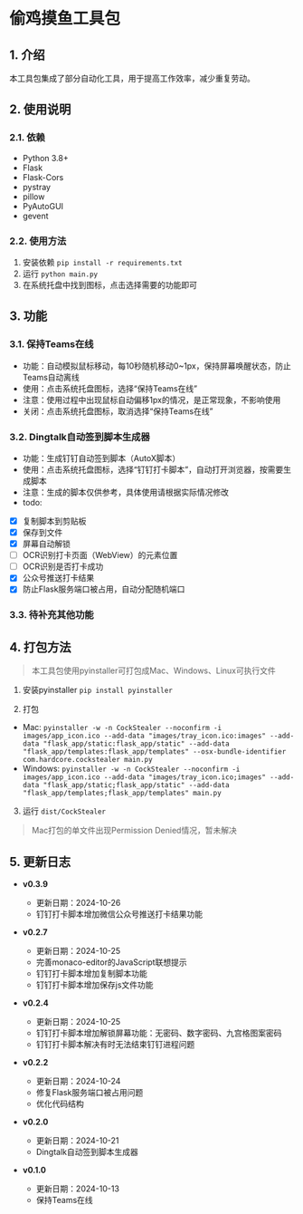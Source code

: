 # 偷鸡摸鱼工具包
## 1. 介绍
本工具包集成了部分自动化工具，用于提高工作效率，减少重复劳动。

## 2. 使用说明
### 2.1. 依赖
- Python 3.8+
- Flask
- Flask-Cors
- pystray
- pillow
- PyAutoGUI
- gevent

### 2.2. 使用方法
1. 安装依赖
```pip install -r requirements.txt```
2. 运行
```python main.py```
3. 在系统托盘中找到图标，点击选择需要的功能即可

## 3. 功能
### 3.1. 保持Teams在线
- 功能：自动模拟鼠标移动，每10秒随机移动0~1px，保持屏幕唤醒状态，防止Teams自动离线
- 使用：点击系统托盘图标，选择“保持Teams在线”
- 注意：使用过程中出现鼠标自动偏移1px的情况，是正常现象，不影响使用
- 关闭：点击系统托盘图标，取消选择“保持Teams在线”

### 3.2. Dingtalk自动签到脚本生成器
- 功能：生成钉钉自动签到脚本（AutoX脚本）
- 使用：点击系统托盘图标，选择“钉钉打卡脚本”，自动打开浏览器，按需要生成脚本
- 注意：生成的脚本仅供参考，具体使用请根据实际情况修改
- todo:
- [x] 复制脚本到剪贴板
- [x] 保存到文件
- [x] 屏幕自动解锁
- [ ] OCR识别打卡页面（WebView）的元素位置
- [ ] OCR识别是否打卡成功
- [x] 公众号推送打卡结果
- [x] 防止Flask服务端口被占用，自动分配随机端口

### 3.3. 待补充其他功能

## 4. 打包方法
> 本工具包使用pyinstaller可打包成Mac、Windows、Linux可执行文件
1. 安装pyinstaller
```pip install pyinstaller```


2. 打包
  - Mac: ```pyinstaller -w -n CockStealer --noconfirm -i images/app_icon.ico --add-data "images/tray_icon.ico:images" --add-data "flask_app/static:flask_app/static" --add-data "flask_app/templates:flask_app/templates" --osx-bundle-identifier com.hardcore.cockstealer main.py```
  - Windows: ```pyinstaller -w -n CockStealer --noconfirm -i images/app_icon.ico --add-data "images/tray_icon.ico;images" --add-data "flask_app/static;flask_app/static" --add-data "flask_app/templates;flask_app/templates" main.py```

3. 运行
```dist/CockStealer```

> Mac打包的单文件出现Permission Denied情况，暂未解决

## 5. 更新日志
- **v0.3.9**
  - 更新日期：2024-10-26
  - 钉钉打卡脚本增加微信公众号推送打卡结果功能


- **v0.2.7**
  - 更新日期：2024-10-25
  - 完善monaco-editor的JavaScript联想提示
  - 钉钉打卡脚本增加复制脚本功能
  - 钉钉打卡脚本增加保存js文件功能


- **v0.2.4**
  - 更新日期：2024-10-25
  - 钉钉打卡脚本增加解锁屏幕功能：无密码、数字密码、九宫格图案密码
  - 钉钉打卡脚本解决有时无法结束钉钉进程问题


- **v0.2.2**
  - 更新日期：2024-10-24
  - 修复Flask服务端口被占用问题
  - 优化代码结构


- **v0.2.0**
  - 更新日期：2024-10-21
  - Dingtalk自动签到脚本生成器


- **v0.1.0**
  - 更新日期：2024-10-13
  - 保持Teams在线